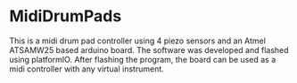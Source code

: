 # MidiDrumPads
This is a midi drum pad controller using 4 piezo sensors and an Atmel ATSAMW25 based arduino board. The software was developed and flashed using platformIO. After flashing the program, the board can be used as a midi controller with any virtual instrument.
